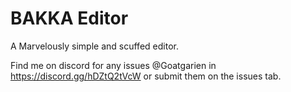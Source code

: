 # BAKKA Editor
A Marvelously simple and scuffed editor.

Find me on discord for any issues @Goatgarien in https://discord.gg/hDZtQ2tVcW 
or submit them on the issues tab.
